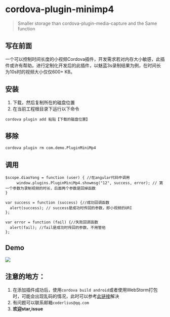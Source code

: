 # cordova-plugin-minimp4
> Smaller storage  than cordova-plugin-media-capture and the Same function

## 写在前面
一个可以控制时间长度的小视频Cordova插件，开发需求若对内存大小敏感，此插件或许有帮助。进行定制化开发后的此插件，以魅蓝3s录制结果为例，在时间长为10s时的视频大小仅仅600+ KB。

## 安装
1. 下载，然后复制所在的磁盘位置
2. 在当前工程根目录下运行以下命令

```
cordova plugin add 粘贴【下载的磁盘位置】
``` 

## 移除

```
cordova plugin rm com.demo.PluginMiniMp4
```

## 调用

```
$scope.diaoYong = function (user) { //在angular代码中调用
     window.plugins.PluginMiniMp4.showmsg("12", success, error); // 第一个参数为录制视频的时长，后面两个参数是回掉函数
}

var success = function (success) {//成功回调函数
  alert(success); // success是成功时传回的参数，即小视频的URI
};

var error = function (fail) {//失败回调函数
  alert(fail); //fail是成功时传回的参数，不用管他
};

```

## Demo
![](http://www.markcoding.cn/demo.gif)


## 注意的地方：
1. 在添加插件成功后，使用`cordova build android`或者使用WebStorm打包时，可能会出现乱码的情况，此时可以参考[此链接](http://blog.csdn.net/u011054333/article/details/54175641)解决
2. 有问题可以联系邮箱`coderlius@qq.com`
3. **欢迎star,issue**
